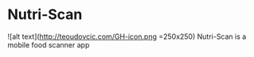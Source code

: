 # Nutri-Scan
![alt text](http://teoudovcic.com/GH-icon.png =250x250)
Nutri-Scan is a mobile food scanner app

